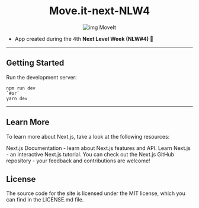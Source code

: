 <h1 align="center"> <strong> Move.it-next-NLW4 </strong> </h1>

<p align="center">
  <img src="https://user-images.githubusercontent.com/51030560/108794224-24d43b00-7564-11eb-805a-4fb4dd34b9be.png" alt="img MoveIt" /> </p>


- App created during the 4th <strong> Next Level Week (NLW#4) </strong>🚀

<hr>

<h2> <strong> Getting Started </strong> </h2>

Run the development server:

```
npm run dev
`#or`
yarn dev
```
<hr>

<h2> <strong> Learn More </strong> </h2>

To learn more about Next.js, take a look at the following resources:

Next.js Documentation - learn about Next.js features and API.
Learn Next.js - an interactive Next.js tutorial.
You can check out the Next.js GitHub repository - your feedback and contributions are welcome!

<h2> <strong> License </strong> </h2>
The source code for the site is licensed under the MIT license, which you can find in the LICENSE.md file.

